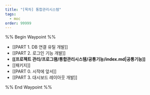 ```yaml
---
title: "[목차] 통합관리시스템"
tags:
  - moc
order: 99999
---
```

%% Begin Waypoint %%
- [[PART 1. DB 연결 유틸 개발]]
- [[PART 2. 로그인 기능 개발]]
- **[[프로젝트 관리/프로그램/통합관리시스템/공통기능/index.md|공통기능]]**
- [[패키지]]
- [[PART 0. 시작에 앞서]]
- [[PART 3. 대시보드 레이아웃 개발]]

%% End Waypoint %%